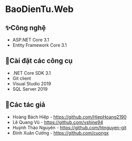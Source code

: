 # BaoDienTu.Web
## ✨Công nghệ
- ASP.NET Core 3.1
- Entity Framework Core 3.1
## 🚀Cài đặt các công cụ
- .NET Core SDK 3.1
- Git client
- Visual Studio 2019
- SQL Server 2019
## 👤Các tác giả
- Hoàng Bách Hiệp - https://github.com/HiepHoang2190
- Lê Quang Vũ - https://github.com/vshine94
- Huỳnh Thảo Nguyên - https://github.com/htnguyen-git
- Đinh Xuân Cường - https://github.com/cuongx
